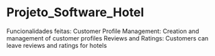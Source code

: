 # Projeto_Software_Hotel

Funcionalidades feitas: 
  Customer Profile Management: Creation and management of customer profiles
  Reviews and Ratings: Customers can leave reviews and ratings for hotels
